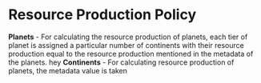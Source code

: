 # Resource  Production Policy

**Planets** - For calculating the resource production of planets, each tier of planet is assigned a particular number of continents with their resource production equal to the resource production mentioned in the metadata of the planets. 
    hey
**Continents** - For calculating resource production of planets, the metadata value is taken 

   

